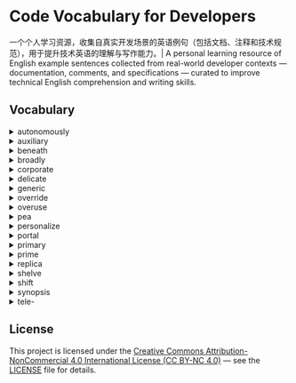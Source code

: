 # Code Vocabulary for Developers

一个个人学习资源，收集自真实开发场景的英语例句（包括文档、注释和技术规范），用于提升技术英语的理解与写作能力。| A personal learning resource of English example sentences collected from real-world developer contexts — documentation, comments, and specifications — curated to improve technical English comprehension and writing skills.

## Vocabulary

<details><summary>autonomously</summary>

* adv. 自治的，独立自主地
</details>

<details><summary>auxiliary</summary>

* adj. 辅助的
  * You can also have sidecar containers that provide auxiliary services to the main application Pod (for example: a service mesh). | [查看原文](https://kubernetes.io/docs/concepts/workloads/pods/#:~:text=containers%20that%20provide-,auxiliary,-services%20to%20the) | 你也可以使用边车容器，边车容器为主应用 Pod 提供辅助服务（比如: service mesh）。
* adj. 备用的
</details>

<details><summary>beneath</summary>

* prep. 在...之下
    * If the ConfigMap exists, but the referenced key is non-existent, the path will be absent beneath the mount point. | [查看原文](https://v1-32.docs.kubernetes.io/docs/tasks/configure-pod-container/configure-pod-configmap/#:~:text=If%20the%20ConfigMap%20exists%2C%20but%20the%20referenced%20key%20is%20non%2Dexistent%2C%20the%20path%20will%20be%20absent%20beneath%20the%20mount%20point.) | 如果 ConfigMap 存在，但引用的 key 不存在，那么在挂载点下对应的路径将不会出现。
* prep. 配不上某人
* adv. 在下面，往下
</details>

<details><summary>broadly</summary>

* adv. 大体上，整体上
  * Broadly, a version string might look like v2 or v2beta1. ｜ [查看原文](https://v1-32.docs.kubernetes.io/docs/tasks/extend-kubernetes/custom-resources/custom-resource-definition-versioning/#:~:text=Broadly%2C%20a%20version%20string%20might%20look%20like%20v2%20or%20v2beta1.) ｜ 大体上，一个版本字符串可能看起来像 v2 或者 v2beta1 这样。
* adv. 咧嘴（笑）地
</details>

<details>

<summary>corporate</summary>

* adj. 公司的
  * [Kubernetes pods installed on linux server can’t access any API’s or ips from local **corporate** network but can communicate with each other and internet.](https://discuss.kubernetes.io/t/kubernetes-pods-installed-on-linux-server-cant-access-any-apis-or-ips-from-local-corporate-network-but-can-communicate-with-each-other-and-internet/30226/1)
    * 运行在 Linux 服务器上的 k8s pods，无法访问本地**公司**网络的任何 API 或 IP，但可以互相通信并访问互联网。
* adj. 全体的，团体的

</details>

<details><summary>delicate</summary>

* adj. 微妙的；易受损的；精美的
  * Delicate dance: the semaphore implementation calls acquireSudog, acquireSudog calls new(sudog), new calls malloc, malloc can call the garbage collector, and the garbage collector calls the semaphore implementation in stopTheWorld. Break the cycle by doing acquirem/releasem around new(sudog). The acquirem/releasem increments m.locks during new(sudog), which keeps the garbage collector from being invoked. | [查看原文](https://github.com/golang/go/blob/a5f55a441ef497d8e2a12610f4ec2bd32fdc04b2/src/runtime/proc.go#L491) | 精妙的配合：信号量的实现会调用 acquireSudog，acquireSudog 会调用 new(sudog)，new 会调用 malloc，malloc 可能会调用垃圾回收器，而垃圾回收器在 stopTheWorld 中又会调用信号量的实现。通过在 new(sudog) 周围执行 acquirem/releasem 来打破这个循环。acquirem/releasem 会在执行 new(sudog) 期间增加 m.locks，这样可以防止垃圾回收器被调用。
* adj.（仪器等）精密的
* adj. (人)柔弱的
</details>

<details>

<summary>generic</summary>

* adj. 一般的，通用的
* adj. 无商标的

</details>

<details><summary>override</summary>

* vt.（以权利）否决，推翻
* vt. 凌驾
* vt. 覆盖
  * The kubelet is the primary "node agent" that runs on each node. It can register the node with the apiserver using one of: the hostname; a flag to override the hostname; or specific logic for a cloud provider. | [查看原文](https://kubernetes.io/docs/reference/command-line-tools-reference/kubelet/#synopsis:~:text=Synopsis-,The,-kubelet%20is%20the) | kubelet 是主要的“节点代理”，运行在每个节点上。它可以使用以下之一向 apiserver 注册节点：主机名；一个覆盖主机名的 flag；或者云服务提供商的特定逻辑。
</details>

<details><summary>overuse</summary>

* n. 使用过度，滥用
  * Overuse of `//go:linkname` to reach into Go standard library internals (especially runtime internals) means that when we do change the standard library internals in ways that should not matter, we can end up breaking packages that are depended on by a large swath of the Go ecosystem. | [查看原文](https://github.com/golang/go/issues/67401#:~:text=Contributor-,Overuse,-of%20//go%3Alinkname) | 过度使用 `//go:linkname` 访问 Go 标准库的内部（尤其是 runtime 的内部），意味着当我们以本不该影响外部的方式修改标准库内部时，可能会导致依赖这些包的 Go 生态系统中大量软件发生破坏。
* vt. 使用国服，滥用
</details>

<details><summary>pea</summary>

* n. 豌豆
  * [A Pod (as in a pod of whales or **pea** pod) is a group of one or more containers.](https://kubernetes.io/docs/concepts/workloads/pods/#:~:text=as%20in%20a%20pod%20of%20whales%20or%20pea%20pod)
    * 一个 Pod（就像鲸群或者豌豆荚）是一组容器。

</details>

<details><summary>personalize</summary>

* vt. 为个人定制
  * **Personalization**. To tailor the content and information that we may send or display to you on our Sites and in our Services, to offer location customization and **personalized** help and instructions and to otherwise **personalize** your experiences. | [查看原文](https://www.linuxfoundation.org/legal/privacy-policy#:~:text=our%20legal%20rights.-,Personalization,-.%20To%20tailor%20the) | 个性化。（我们收集个人信息的目的之一），是定制我们可能在网站和服务中向您发送或展示的内容和信息，是为了提供基于位置的定制服务以及个性化的帮助和指导，从而使您的使用体验更加个性化。
</details>

<details>

<summary>portal</summary>

* n. 门户网站
  * [Backstage is an open framework for building developer **portals**.](https://github.com/backstage/backstage#:~:text=Backstage%20is%20an%20open%20framework%20for%20building%20developer%20portals)
    * Backstage 是一个用于构建开发者**门户**的开放框架。
* n. 出入口
* n. 正门

</details>

<details><summary>primary</summary>

* adj. 首要的
  * The kubelet is the **primary** "node agent" that runs on each node. | [查看原文](https://kubernetes.io/docs/reference/command-line-tools-reference/kubelet/#synopsis:~:text=The%20kubelet%20is%20the%20primary%20%22node%20agent%22%20that%20runs%20on%20each%20node.) | kubelet 是**首要的**“节点代理”，运行在每个节点上。
* adj. 最早的
* adj. 小学的
</details>

<details><summary>prime</summary>

* adj. 首要的
  * CI/CD servers are **prime** targets for attacks, giving hackers access to source code and sensitive data. | [查看原文](https://www.jetbrains.com/lp/teamcity-cicd-security-whitepaper/#:~:text=CI/CD%20servers%20are%20prime%20targets%20for%20attacks%2C%20giving%20hackers%20access%20to%20source%20code%20and%20sensitive%20data.) | CI/CD服务器是攻击的**首要**目标，使黑客能够访问源代码和敏感数据。
* adj. 最好的
* adj. 典型的
* n. 盛年，鼎盛时期
* vt. 准备；事先指点
</details>

<details>

<summary>replica</summary>

* n. 复制品，仿制品
  * [On the source and each **replica**, you must set the server_id system variable to establish a unique replication ID in the range from 1 to 2<sup>32</sup> − 1.](https://dev.mysql.com/doc/refman/8.0/en/replication-options-replica.html#:~:text=On%20the%20source%20and%20each%20replica%2C%20you%20must%20set%20the%20server_id%20system%20variable%20to%20establish%20a%20unique%20replication%20ID%20in%20the%20range%20from%201%20to%20232%20%E2%88%92%201.)
    * 在主服务器与每个**副本**上，都必须设置 server_id 系统变量，以建立一个在 1 到 2³² − 1 范围内唯一的复制 ID。

</details>

<details>

<summary>shelve</summary>

* vt. 搁置（计划）
* vt. 把...放在架子上
* vi. （陆地）倾斜

</details>

<details>

<summary>shift</summary>

* vi. vt. 转移，挪动
  * **Shift** Testing Left. [原文](https://telepresence.io/#:~:text=see%20results%20immediately.-,Shift%20Testing%20Left,-You%20want%20to) 把测试提前到开发早期进行，让问题更早被发现、更便宜地解决。
  * **Shift** the positional parameters to the left by n: the positional parameters from `n+1` … `$#` are renamed to `$1` … `$#-n`. [原文](https://www.gnu.org/software/bash/manual/bash.html#:~:text=Shift%20the%20positional%20parameters%20to%20the%20left%20by%20n%3A%20the%20positional%20parameters%20from%20n%2B1%20%E2%80%A6%20%24%23%20are%20renamed%20to%20%241%20%E2%80%A6%20%24%23%2Dn.) 把位置参数向左**移动** n 个位置：从 `n+1` 到 `$#` 的位置参数被重命名为 `$1` 到 `$#-n`.
* vi. vt. 换（挡）
* vi. （情况等）改变
* vt. 改变观点（态度等）
* vt. 推卸（责任）
* n. 改变，转变

</details>

<details><summary>synopsis</summary>

* n.（书、电影等）提要，梗概
  * [Synopsis](https://kubernetes.io/docs/reference/command-line-tools-reference/kubelet/#synopsis)
</details>

<details>

<summary>tele-</summary>

* comb. "远距离"
  * [Telepresence](https://telepresence.io/) 远程呈现
  * [Telemetry](https://opentelemetry.io/) 遥感勘测；远距离测量术

</details>

## License

This project is licensed under the [Creative Commons Attribution-NonCommercial 4.0 International License (CC BY-NC 4.0)](https://creativecommons.org/licenses/by-nc/4.0/) — see the [LICENSE](https://github.com/dushaoshuai/code-vocab/blob/main/LICENSE) file for details.
